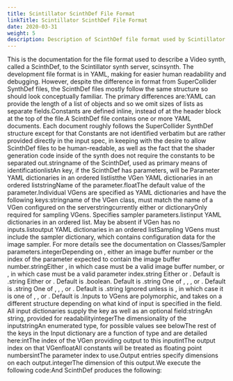 ```yaml
---
title: Scintillator ScinthDef File Format
linkTitle: Scintillator ScinthDef File Format
date: 2020-03-31
weight: 5
description: Description of ScinthDef file format used by Scintillator synth server.
---
```

This is the documentation for the file format used to describe a Video synth, called a ScinthDef, to the Scintillator synth server, scinsynth. The development file format is in YAML, making for easier human readability and debugging. However, despite the difference in format from SuperCollider SynthDef files, the ScinthDef files mostly follow the same structure so should look conceptually familiar. The primary differences are:YAML can provide the length of a list of objects and so we omit sizes of lists as separate fields.Constants are defined inline, instead of at the header block at the top of the file.A ScinthDef file contains one or more YAML documents. Each document roughly follows the SuperCollider SynthDef structure except for that Constants are not identified verbatim but are rather provided directly in the input spec, in keeping with the desire to allow ScinthDef files to be human-readable, as well as the fact that the shader generation code inside of the synth does not require the constants to be separated out.stringname of the ScinthDef, used as primary means of identificationlistAn  key, if the ScinthDef has parameters, will be Parameter YAML dictionaries in an ordered listlistthe VGen YAML dictionaries in an ordered liststringName of the parameter.floatThe default value of the parameter.Individual VGens are specified as YAML dictionaries and have the following keys:stringname of the VGen class, must match the name of a VGen configured on the serverstringcurrently either  or dictionaryOnly required for sampling VGens. Specifies sampler parameters.listinput YAML dictionaries in an ordered list. May be absent if VGen has no inputs.listoutput YAML dictionaries in an ordered listSampling VGens must include the sampler dictionary, which contains configuration data for the image sampler. For more details see the documentation on Classes/Sampler parameters.integerDepending on , either an image buffer number or the index of the parameter expected to contain the image buffer number.stringEither , in which case  must be a valid image buffer number, or , in which case  must be a valid parameter index.string Either  or . Default is .string Either  or . Default is .boolean. Default is .string One of , , , or . Default is .string One of , , , or . Default is .string Ignored unless  is , in which case it is one of , , or . Default is .Inputs to VGens are polymorphic, and takes on a different structure depending on what kind of input is specified in the  field. All input dictionaries supply the  key as well as an optional  field:stringAn  string, provided for readabilityintegerThe dimensionality of the inputstringAn enumerated type, for possible values see belowThe rest of the keys in the Input dictionary are a function of type and are detailed here:intThe index of the VGen providing output to this inputintThe output index on that VGenfloatAll constants will be treated as floating point numbersintThe parameter index to use.Output entries specify dimensions on each output.integerThe dimension of this output.We execute the following code:And ScinthDef produces the following: